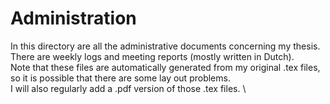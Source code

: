 # Administration
In this directory are all the administrative documents concerning my thesis. \
There are weekly logs and meeting reports (mostly written in Dutch). \
Note that these files are automatically generated from my original .tex files, so it is possible that there are some lay out problems. \
I will also regularly add a .pdf version of those .tex files. \


